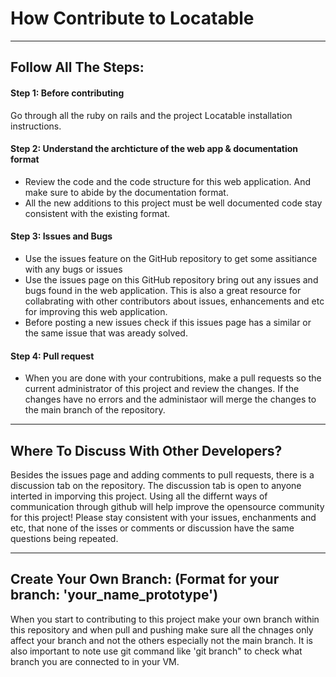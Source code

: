 # How Contribute to Locatable

***

## Follow All The Steps:

#### Step 1: Before contributing 
Go through all the ruby on rails and the project Locatable installation instructions.

#### Step 2: Understand the archticture of the web app & documentation format
* Review the code and the code structure for this web application. And make sure to abide by the documentation format. 
* All the new additions to this project must be well documented code stay consistent with the existing format.

#### Step 3: Issues and Bugs
  * Use the issues feature on the GitHub repository to get some assitiance with any bugs or issues 
  * Use the issues page on this GitHub repository bring out any issues and bugs found in the web application. This is also a great resource for collabrating with other contributors about issues, enhancements and etc for improving this web application. 
  * Before posting a new issues check if this issues page has a similar or the same issue that was aready solved. 

#### Step 4: Pull request
  * When you are done with your contrubitions, make a pull requests so the current administrator of this project and review the changes. If the changes have no errors and the administaor will merge the changes to the main branch of the repository. 

***

## Where To Discuss With Other Developers?
Besides the issues page and adding comments to pull requests, there is a discussion tab on the repository. The discussion tab is open to anyone interted in imporving this project. Using all the differnt ways of communication through github will help improve the opensource community for this project! Please stay consistent with your issues, enchanments and etc, that none of the isses or comments or discussion have the same questions being repeated. 

***

## Create Your Own Branch: (Format for your branch: 'your_name_prototype')
When you start to contributing to this project make your own branch within this repository and when pull and pushing make sure all the chnages only affect your branch and not the others especially not the main branch. It is also important to note use git command like 'git branch" to check what branch you are connected to in your VM.
